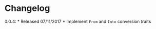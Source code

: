 Changelog
====

0.0.4:
    * Released 07/11/2017
    * Implement `From` and `Into` conversion traits
